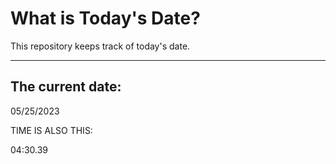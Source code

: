 # What is Today's Date?
This repository keeps track of today's date.
* * *
 
## The current date:  
 05/25/2023 
  
  
 TIME IS ALSO THIS: 
  
 04:30.39 
  
  
